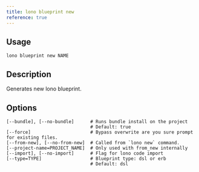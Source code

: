 ```yaml
---
title: lono blueprint new
reference: true
---
```


## Usage

    lono blueprint new NAME

## Description

Generates new lono blueprint.


## Options

```
[--bundle], [--no-bundle]      # Runs bundle install on the project
                               # Default: true
[--force]                      # Bypass overwrite are you sure prompt for existing files.
[--from-new], [--no-from-new]  # Called from `lono new` command.
[--project-name=PROJECT_NAME]  # Only used with from_new internally
[--import], [--no-import]      # Flag for lono code import
[--type=TYPE]                  # Blueprint type: dsl or erb
                               # Default: dsl
```

